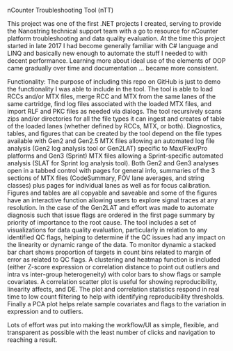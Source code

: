 nCounter Troubleshooting Tool (nTT)

This project was one of the first .NET projects I created, serving to provide the Nanostring technical support team with a go to resource for nCounter platform troubleshooting and data quality evaluation. At the time this project started in late 2017 I had become generally familiar with C# language and LINQ and basically new enough to automate the stuff I needed to with decent performance. Learning more about ideal use of the elements of OOP came gradually over time and documentation ... became more consistent.

Functionality:
The purpose of including this repo on GitHub is just to demo the functionality I was able to include in the tool. The tool is able to load RCCs and/or MTX files, merge RCC and MTX from the same lanes of the same cartridge, find log files associated with the loaded MTX files, and import RLF and PKC files as needed via dialogs. The tool recursively scans zips and/or directories for all the file types it can ingest and creates of table of the loaded lanes (whether defined by RCCs, MTX, or both). 
Diagnostics, tables, and figures that can be created by the tool depend on the file types available with Gen2 and Gen2.5 MTX files allowing an automated log file analysis (Gen2 log analysis tool or Gen2LAT) specific to Max/Flex/Pro platforms and Gen3 (Sprint) MTX files allowing a Sprint-specific automated analysis (SLAT for Sprint log analysis tool). Both Gen2 and Gen3 analyses open in a tabbed control with pages for general info, summaries of the 3 sections of MTX files (CodeSummary, FOV lane averages, and string classes) plus pages for individual lanes as well as for focus calibration. Figures and tables are all copyable and saveable and some of the figures have an interactive function allowing users to explore signal traces at any resolution. In the case of the Gen2LAT and effort was made to automate diagnosis such that issue flags are ordered in the first page summary by priority of importance to the root cause. 
The tool includes a set of visualizations for data quality evaluation, particularly in relation to any identified QC flags, helping to determine if the QC issues had any impact on the linearity or dynamic range of the data. To monitor dynamic a stacked bar chart shows proportion of targets in count bins related to margin of error as related to QC flags. A clustering and heatmap function is included (either Z-score expression or correlation distance to point out outliers and intra vs inter-group heterogeneity) with color bars to show flags or sample covariates. A correlation scatter plot is useful for showing reproducibility, linearity affects, and DE. The plot and correlation statistics respond in real time to low count filtering to help with identifying reproducibility thresholds. Finally a PCA plot helps relate sample covariates and flags to the variation in expression and to outliers.

Lots of effort was put into making the workflow/UI as simple, flexible, and transparent as possible with the least number of clicks and navigation to reaching a result. 
